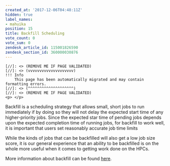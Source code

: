 ```yaml
---
created_at: '2017-12-06T04:48:11Z'
hidden: true
label_names:
- mahuika
position: 15
title: Backfill Scheduling
vote_count: 0
vote_sum: 0
zendesk_article_id: 115001826590
zendesk_section_id: 360000030876
---
```



    [//]: <> (REMOVE ME IF PAGE VALIDATED)
    [//]: <> (vvvvvvvvvvvvvvvvvvvv)
    !!! Info
        This page has been automatically migrated and may contain formatting errors.
    [//]: <> (^^^^^^^^^^^^^^^^^^^^)
    [//]: <> (REMOVE ME IF PAGE VALIDATED)
    <p> </p>
<p>Backfill is a scheduling strategy that allows small, short jobs to run immediately if by doing so they will not delay the expected start time of any higher-priority jobs. Since the expected star time of pending jobs depends upon the expected completion time of running jobs, for backfill to work well, it is important that users set reasonably accurate job time limits </p>
<p>While the kinds of jobs that can be backfilled will also get a low job size score, it is our general experience that an ability to be backfilled is on the whole more useful when it comes to getting work done on the HPCs.</p>
<p>More information about backfill can be found <a href="https://slurm.schedmd.com/sched_config.html">here</a>.</p>